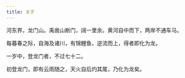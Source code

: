 ```yaml
---
title: 关于
---
```


河东界，龙门山。禹凿山断门，阔一里余。黄河自中而下，两岸不通车马。

每暮春之际，自海及诸川，有锦鲤鱼，逆流而上，得者即化为龙。

一岁中，登龙门者，不过七十二。

初登龙门，即有云雨随之，天火自后灼其尾，乃化为龙矣。